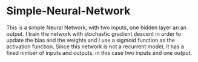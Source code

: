 # Simple-Neural-Network
This is a simple Neural Network, with two inputs, one hidden layer an an output. I train the network with stochastic gradient descent in order to update the bias and the weights and I use a sigmoid function as the activation function. Since this network is not a recurrent model, it has a fixed nimber of inputs and outputs, in this case two inputs and one output.
